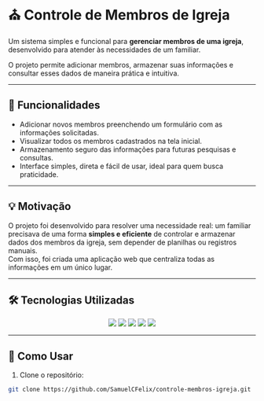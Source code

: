 # ⛪ Controle de Membros de Igreja

Um sistema simples e funcional para **gerenciar membros de uma igreja**, desenvolvido para atender às necessidades de um familiar.  

O projeto permite adicionar membros, armazenar suas informações e consultar esses dados de maneira prática e intuitiva.

---

## 📝 Funcionalidades

- Adicionar novos membros preenchendo um formulário com as informações solicitadas.  
- Visualizar todos os membros cadastrados na tela inicial.  
- Armazenamento seguro das informações para futuras pesquisas e consultas.  
- Interface simples, direta e fácil de usar, ideal para quem busca praticidade.

---

## 💡 Motivação

O projeto foi desenvolvido para resolver uma necessidade real: um familiar precisava de uma forma **simples e eficiente** de controlar e armazenar dados dos membros da igreja, sem depender de planilhas ou registros manuais.  
Com isso, foi criada uma aplicação web que centraliza todas as informações em um único lugar.

---

## 🛠️ Tecnologias Utilizadas

<div align="center">

<img src="https://img.shields.io/badge/React-20232A?style=for-the-badge&logo=react&logoColor=61DAFB" />
<img src="https://img.shields.io/badge/Node.js-43853D?style=for-the-badge&logo=node.js&logoColor=white" />
<img src="https://img.shields.io/badge/PostgreSQL-316192?style=for-the-badge&logo=postgresql&logoColor=white" />
<img src="https://img.shields.io/badge/Prisma-2D3748?style=for-the-badge&logo=prisma&logoColor=white" />
<img src="https://img.shields.io/badge/Docker-2496ED?style=for-the-badge&logo=docker&logoColor=white" />

</div>

---

## 🚀 Como Usar

1. Clone o repositório:
```bash
git clone https://github.com/SamuelCFelix/controle-membros-igreja.git
